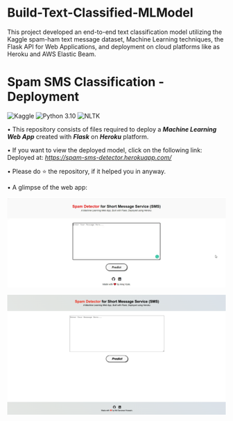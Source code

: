 # Build-Text-Classified-MLModel
This project developed an end-to-end text classification model utilizing the Kaggle spam-ham text message dataset, Machine Learning techniques, the Flask API for Web Applications, and deployment on cloud platforms like as Heroku and AWS Elastic Beam.

# Spam SMS Classification - Deployment
![Kaggle](https://img.shields.io/badge/Dataset-Kaggle-blue.svg) ![Python 3.10](https://img.shields.io/badge/Python-3.10-brightgreen.svg) ![NLTK](https://img.shields.io/badge/Library-NLTK-orange.svg)

• This repository consists of files required to deploy a ___Machine Learning Web App___ created with ___Flask___ on ___Heroku___ platform.

• If you want to view the deployed model, click on the following link:<br />
Deployed at: _https://spam-sms-detector.herokuapp.com/_

• Please do ⭐ the repository, if it helped you in anyway.

• A glimpse of the web app:

![GIF](readme_resources/spam-sms-web-app.gif)

![Heroku-webapp](readme_resources/spam-ham-Heroku.png)
